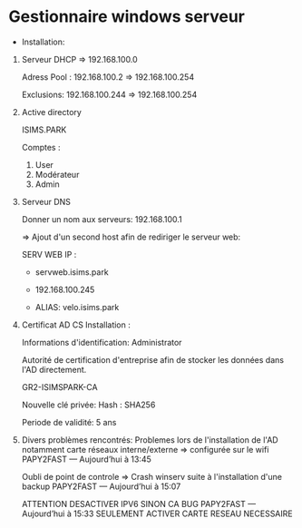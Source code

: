 # Gestionnaire windows serveur 

- Installation: 

1. Serveur DHCP => 192.168.100.0

    Adress Pool :
    192.168.100.2 => 192.168.100.254

    Exclusions:
    192.168.100.244 => 192.168.100.254

2. Active directory
    
    ISIMS.PARK
    
    Comptes : 
    1. User
    2. Modérateur
    3. Admin

3. Serveur DNS
    
    Donner un nom aux serveurs:
     192.168.100.1

    => Ajout d'un second host afin de rediriger le serveur web: 

    SERV WEB IP : 
    - servweb.isims.park

    - 192.168.100.245

    - ALIAS: velo.isims.park 


4. Certificat AD CS Installation : 

    Informations d'identification: Administrator
    
    Autorité de certification d'entreprise afin de stocker les données dans l'AD directement. 
    
    GR2-ISIMSPARK-CA 

    Nouvelle clé privée:
    Hash : SHA256 

    Periode de validité: 5 ans

4. Divers problèmes rencontrés: 
    Problemes lors de l'installation de l'AD notamment carte réseaux interne/externe => configurée sur le wifi 
    PAPY2FAST — Aujourd’hui à 13:45


    Oubli de point de controle => Crash winserv suite à l'installation d'une backup 
    PAPY2FAST — Aujourd’hui à 15:07


    ATTENTION DESACTIVER IPV6 SINON CA BUG
    PAPY2FAST — Aujourd’hui à 15:33
    SEULEMENT ACTIVER CARTE RESEAU NECESSAIRE
